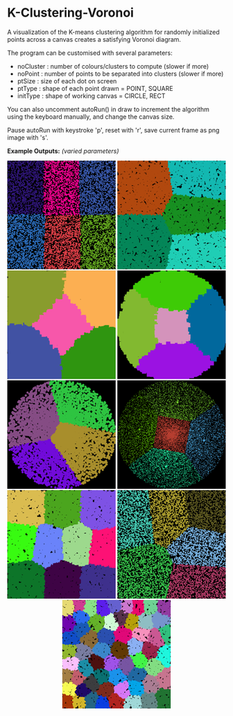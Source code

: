 # K-Clustering-Voronoi
A visualization of the K-means clustering algorithm for randomly initialized points across a canvas creates a satisfying Voronoi diagram.

The program can be customised with several parameters:

* noCluster : number of colours/clusters to compute (slower if more)
* noPoint : number of points to be separated into clusters (slower if more)
* ptSize : size of each dot on screen
* ptType : shape of each point drawn = POINT, SQUARE
* initType : shape of working canvas = CIRCLE, RECT

You can also uncomment autoRun() in draw to increment the algorithm using the keyboard manually, and change the canvas size.

Pause autoRun with keystroke 'p', reset with 'r', save current frame as png image with 's'.  

<b>Example Outputs:</b> <i>(varied parameters)</i>
<p align="center">
<img width = "250" height = "250" src="https://github.com/satchitchatterji/K-Clustering-Voronoi/blob/master/example_outputs/voronoi00546.png">
<img width = "250" height = "250" src="https://github.com/satchitchatterji/K-Clustering-Voronoi/blob/master/example_outputs/voronoi00844.png">
<img width = "250" height = "250" src="https://github.com/satchitchatterji/K-Clustering-Voronoi/blob/master/example_outputs/voronoi01975.png">
<img width = "250" height = "250" src="https://github.com/satchitchatterji/K-Clustering-Voronoi/blob/master/example_outputs/voronoi01180.png">
<img width = "250" height = "250" src="https://github.com/satchitchatterji/K-Clustering-Voronoi/blob/master/example_outputs/voronoi01604.png">
<img width = "250" height = "250" src="https://github.com/satchitchatterji/K-Clustering-Voronoi/blob/master/example_outputs/voronoi00902.png">
<img width = "250" height = "250" src="https://github.com/satchitchatterji/K-Clustering-Voronoi/blob/master/example_outputs/voronoi04402.png">
<img width = "250" height = "250" src="https://github.com/satchitchatterji/K-Clustering-Voronoi/blob/master/example_outputs/voronoi04682.png">
<img width = "250" height = "250" src="https://github.com/satchitchatterji/K-Clustering-Voronoi/blob/master/example_outputs/voronoi00441.png">
</p>
